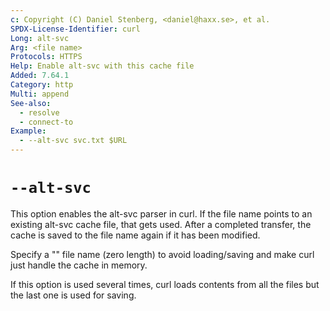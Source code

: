 ```yaml
---
c: Copyright (C) Daniel Stenberg, <daniel@haxx.se>, et al.
SPDX-License-Identifier: curl
Long: alt-svc
Arg: <file name>
Protocols: HTTPS
Help: Enable alt-svc with this cache file
Added: 7.64.1
Category: http
Multi: append
See-also:
  - resolve
  - connect-to
Example:
  - --alt-svc svc.txt $URL
---
```


# `--alt-svc`

This option enables the alt-svc parser in curl. If the file name points to an
existing alt-svc cache file, that gets used. After a completed transfer, the
cache is saved to the file name again if it has been modified.

Specify a "" file name (zero length) to avoid loading/saving and make curl
just handle the cache in memory.

If this option is used several times, curl loads contents from all the
files but the last one is used for saving.
